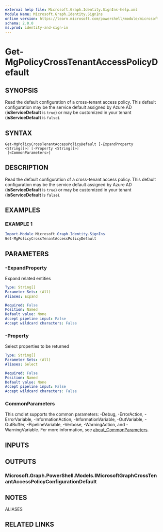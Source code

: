 ```yaml
---
external help file: Microsoft.Graph.Identity.SignIns-help.xml
Module Name: Microsoft.Graph.Identity.SignIns
online version: https://learn.microsoft.com/powershell/module/microsoft.graph.identity.signins/get-mgpolicycrosstenantaccesspolicydefault
schema: 2.0.0
ms.prod: identity-and-sign-in
---
```


# Get-MgPolicyCrossTenantAccessPolicyDefault

## SYNOPSIS
Read the default configuration of a cross-tenant access policy.
This default configuration may be the service default assigned by Azure AD (**isServiceDefault** is `true`) or may be customized in your tenant (**isServiceDefault** is `false`).

## SYNTAX

```
Get-MgPolicyCrossTenantAccessPolicyDefault [-ExpandProperty <String[]>] [-Property <String[]>]
 [<CommonParameters>]
```

## DESCRIPTION
Read the default configuration of a cross-tenant access policy.
This default configuration may be the service default assigned by Azure AD (**isServiceDefault** is `true`) or may be customized in your tenant (**isServiceDefault** is `false`).

## EXAMPLES

### EXAMPLE 1
```powershell
Import-Module Microsoft.Graph.Identity.SignIns
Get-MgPolicyCrossTenantAccessPolicyDefault
```

## PARAMETERS

### -ExpandProperty
Expand related entities

```yaml
Type: String[]
Parameter Sets: (All)
Aliases: Expand

Required: False
Position: Named
Default value: None
Accept pipeline input: False
Accept wildcard characters: False
```

### -Property
Select properties to be returned

```yaml
Type: String[]
Parameter Sets: (All)
Aliases: Select

Required: False
Position: Named
Default value: None
Accept pipeline input: False
Accept wildcard characters: False
```

### CommonParameters
This cmdlet supports the common parameters: -Debug, -ErrorAction, -ErrorVariable, -InformationAction, -InformationVariable, -OutVariable, -OutBuffer, -PipelineVariable, -Verbose, -WarningAction, and -WarningVariable. For more information, see [about_CommonParameters](http://go.microsoft.com/fwlink/?LinkID=113216).

## INPUTS

## OUTPUTS

### Microsoft.Graph.PowerShell.Models.IMicrosoftGraphCrossTenantAccessPolicyConfigurationDefault
## NOTES

ALIASES

## RELATED LINKS
